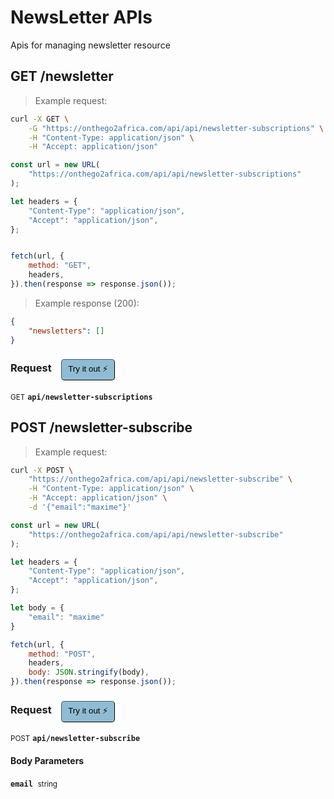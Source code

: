 # NewsLetter APIs

Apis for managing newsletter resource

## GET /newsletter




> Example request:

```bash
curl -X GET \
    -G "https://onthego2africa.com/api/api/newsletter-subscriptions" \
    -H "Content-Type: application/json" \
    -H "Accept: application/json"
```

```javascript
const url = new URL(
    "https://onthego2africa.com/api/api/newsletter-subscriptions"
);

let headers = {
    "Content-Type": "application/json",
    "Accept": "application/json",
};


fetch(url, {
    method: "GET",
    headers,
}).then(response => response.json());
```


> Example response (200):

```json
{
    "newsletters": []
}
```
<div id="execution-results-GETapi-newsletter-subscriptions" hidden>
    <blockquote>Received response<span id="execution-response-status-GETapi-newsletter-subscriptions"></span>:</blockquote>
    <pre class="json"><code id="execution-response-content-GETapi-newsletter-subscriptions"></code></pre>
</div>
<div id="execution-error-GETapi-newsletter-subscriptions" hidden>
    <blockquote>Request failed with error:</blockquote>
    <pre><code id="execution-error-message-GETapi-newsletter-subscriptions"></code></pre>
</div>
<form id="form-GETapi-newsletter-subscriptions" data-method="GET" data-path="api/newsletter-subscriptions" data-authed="0" data-hasfiles="0" data-headers='{"Content-Type":"application\/json","Accept":"application\/json"}' onsubmit="event.preventDefault(); executeTryOut('GETapi-newsletter-subscriptions', this);">
<h3>
    Request&nbsp;&nbsp;&nbsp;
        <button type="button" style="background-color: #8fbcd4; padding: 5px 10px; border-radius: 5px; border-width: thin;" id="btn-tryout-GETapi-newsletter-subscriptions" onclick="tryItOut('GETapi-newsletter-subscriptions');">Try it out ⚡</button>
    <button type="button" style="background-color: #c97a7e; padding: 5px 10px; border-radius: 5px; border-width: thin;" id="btn-canceltryout-GETapi-newsletter-subscriptions" onclick="cancelTryOut('GETapi-newsletter-subscriptions');" hidden>Cancel</button>&nbsp;&nbsp;
    <button type="submit" style="background-color: #6ac174; padding: 5px 10px; border-radius: 5px; border-width: thin;" id="btn-executetryout-GETapi-newsletter-subscriptions" hidden>Send Request 💥</button>
    </h3>
<p>
<small class="badge badge-green">GET</small>
 <b><code>api/newsletter-subscriptions</code></b>
</p>
</form>


## POST /newsletter-subscribe




> Example request:

```bash
curl -X POST \
    "https://onthego2africa.com/api/api/newsletter-subscribe" \
    -H "Content-Type: application/json" \
    -H "Accept: application/json" \
    -d '{"email":"maxime"}'

```

```javascript
const url = new URL(
    "https://onthego2africa.com/api/api/newsletter-subscribe"
);

let headers = {
    "Content-Type": "application/json",
    "Accept": "application/json",
};

let body = {
    "email": "maxime"
}

fetch(url, {
    method: "POST",
    headers,
    body: JSON.stringify(body),
}).then(response => response.json());
```


<div id="execution-results-POSTapi-newsletter-subscribe" hidden>
    <blockquote>Received response<span id="execution-response-status-POSTapi-newsletter-subscribe"></span>:</blockquote>
    <pre class="json"><code id="execution-response-content-POSTapi-newsletter-subscribe"></code></pre>
</div>
<div id="execution-error-POSTapi-newsletter-subscribe" hidden>
    <blockquote>Request failed with error:</blockquote>
    <pre><code id="execution-error-message-POSTapi-newsletter-subscribe"></code></pre>
</div>
<form id="form-POSTapi-newsletter-subscribe" data-method="POST" data-path="api/newsletter-subscribe" data-authed="0" data-hasfiles="0" data-headers='{"Content-Type":"application\/json","Accept":"application\/json"}' onsubmit="event.preventDefault(); executeTryOut('POSTapi-newsletter-subscribe', this);">
<h3>
    Request&nbsp;&nbsp;&nbsp;
        <button type="button" style="background-color: #8fbcd4; padding: 5px 10px; border-radius: 5px; border-width: thin;" id="btn-tryout-POSTapi-newsletter-subscribe" onclick="tryItOut('POSTapi-newsletter-subscribe');">Try it out ⚡</button>
    <button type="button" style="background-color: #c97a7e; padding: 5px 10px; border-radius: 5px; border-width: thin;" id="btn-canceltryout-POSTapi-newsletter-subscribe" onclick="cancelTryOut('POSTapi-newsletter-subscribe');" hidden>Cancel</button>&nbsp;&nbsp;
    <button type="submit" style="background-color: #6ac174; padding: 5px 10px; border-radius: 5px; border-width: thin;" id="btn-executetryout-POSTapi-newsletter-subscribe" hidden>Send Request 💥</button>
    </h3>
<p>
<small class="badge badge-black">POST</small>
 <b><code>api/newsletter-subscribe</code></b>
</p>
<h4 class="fancy-heading-panel"><b>Body Parameters</b></h4>
<p>
<b><code>email</code></b>&nbsp;&nbsp;<small>string</small>  &nbsp;
<input type="text" name="email" data-endpoint="POSTapi-newsletter-subscribe" data-component="body" required  hidden>
<br>

</p>

</form>



